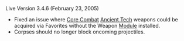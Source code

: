Live Version 3.4.6 (February 23, 2005)

- Fixed an issue where [Core Combat](../items/Core_Combat.md)
  [Ancient Tech](../terminology/Ancient_Technology.md) weapons could be acquired via Favorites
  without the Weapon [Module](../etc/Modules.md) installed.
- Corpses should no longer block oncoming projectiles.

<!--[category:Patches](category:Patches.md)-->
